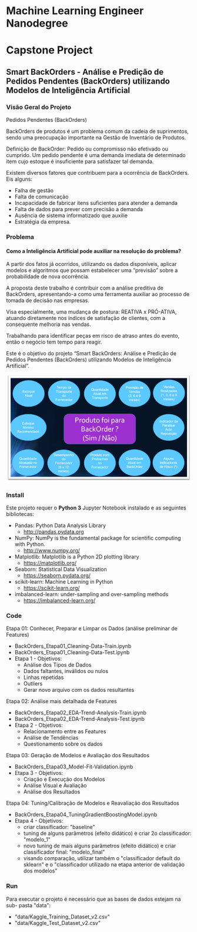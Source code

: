 # Machine Learning Engineer Nanodegree
# Capstone Project
## Smart BackOrders - Análise e Predição de Pedidos Pendentes (BackOrders) utilizando Modelos de Inteligência Artificial

### Visão Geral do Projeto
Pedidos Pendentes (BackOrders) 

BackOrders de produtos é um problema comum da cadeia de suprimentos, sendo uma preocupação importante na Gestão de Inventário de Produtos.

Definição de BackOrder: Pedido ou compromisso não efetivado ou cumprido. Um pedido pendente é uma demanda imediata de determinado item cujo estoque é insuficiente para satisfazer tal demanda.

Existem diversos fatores que contribuem para a ocorrência de BackOrders. Eis alguns:
- Falha de gestão
- Falta de comunicação
- Incapacidade de fabricar itens suficientes para atender a demanda
- Falta de dados para prever com precisão a demanda
- Ausência de sistema informatizado que auxilie
- Estratégia da empresa.

### Problema
#### Como a Inteligência Artificial pode auxiliar na resolução do problema?
A partir dos fatos já ocorridos, utilizando os dados disponíveis, aplicar modelos e algoritmos que possam estabelecer uma “previsão” sobre a probabilidade de nova ocorrência.

A proposta deste trabalho é contribuir com a análise preditiva de BackOrders, apresentando-a como uma ferramenta auxiliar ao processo de tomada de decisão nas empresas.

Visa especialmente, uma mudança de postura: REATIVA x PRÓ-ATIVA, atuando diretamente nos índices de satisfação de clientes, com a consequente melhoria nas vendas.

Trabalhando para identificar peças em risco de atraso antes do evento, então o negócio tem tempo para reagir.

Este é o objetivo do projeto “Smart BackOrders: Análise e Predição de Pedidos Pendentes (BackOrders) utilizando Modelos de Inteligência Artificial”.

![](img/BackOrder.png)

### Install
 
Este projeto requer o **Python 3** Jupyter Notebook instalado e as seguintes bibliotecas:
- Pandas: Python Data Analysis Library
	- http://pandas.pydata.org
- NumPy: NumPy is the fundamental package for scientific computing with Python.
	- http://www.numpy.org/
- Matplotlib: Matplotlib is a Python 2D plotting library
	- https://matplotlib.org/
- Seaborn: Statistical Data Visualization
	- https://seaborn.pydata.org/
- scikit-learn: Machine Learning in Python
	- https://scikit-learn.org/
- imbalanced-learn: under-sampling and over-sampling methods
	- https://imbalanced-learn.org/


### Code

Etapa 01: Conhecer, Preparar e Limpar os Dados (análise preliminar de Features)
- BackOrders_Etapa01_Cleaning-Data-Train.ipynb
- BackOrders_Etapa01_Cleaning-Data-Test.ipynb
- Etapa 1 - Objetivos:
	- Análise dos Tipos de Dados
	- Dados faltantes, inválidos ou nulos
	- Linhas repetidas
	- Outliers
	- Gerar novo arquivo com os dados resultantes

Etapa 02: Análise mais detalhada de Features
- BackOrders_Etapa02_EDA-Trend-Analysis-Train.ipynb
- BackOrders_Etapa02_EDA-Trend-Analysis-Test.ipynb
- Etapa 2 - Objetivos:
	- Relacionamento entre as Features
	- Análise de Tendências
	- Questionamento sobre os dados

Etapa 03: Geração de Modelos e Avaliação dos Resultados
- BackOrders_Etapa03_Model-Fit-Validation.ipynb
- Etapa 3 - Objetivos:
	- Criação e Execução dos Modelos
	- Análise Visual e Avaliação
	- Análise dos Resultados

Etapa 04: Tuning/Calibração de Modelos e Reavaliação dos Resultados
- BackOrders_Etapa04_TuningGradientBoostingModel.ipynb
- Etapa 4 - Objetivos:
	- criar classificador: "baseline"
	- tuning de alguns parâmetros (efeito didático) e criar 2o classificador: "modelo_1"
	- novo tuning de mais alguns parâmetros (efeito didático) e criar classificador final: "modelo_final"
	- visando comparação, utilizar também o "classificador default do sklearn" e o "classificador utilizado na etapa anterior de validação dos modelos"

### Run

Para executar o projeto é necessário que as bases de dados estejam na sub- pasta "data":
- "data/Kaggle_Training_Dataset_v2.csv"
- "data/Kaggle_Test_Dataset_v2.csv"
